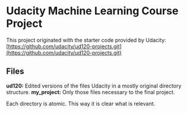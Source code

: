 # Udacity Machine Learning Course Project

This project originated with the starter code provided by Udacity: [https://github.com/udacity/ud120-projects.git](https://github.com/udacity/ud120-projects.git)  

## Files

**ud120:** Edited versions of the files Udacity in a mostly original directory structure.
**my_project:** Only those files necessary to the final project.

Each directory is atomic. This way it is clear what is relevant.
